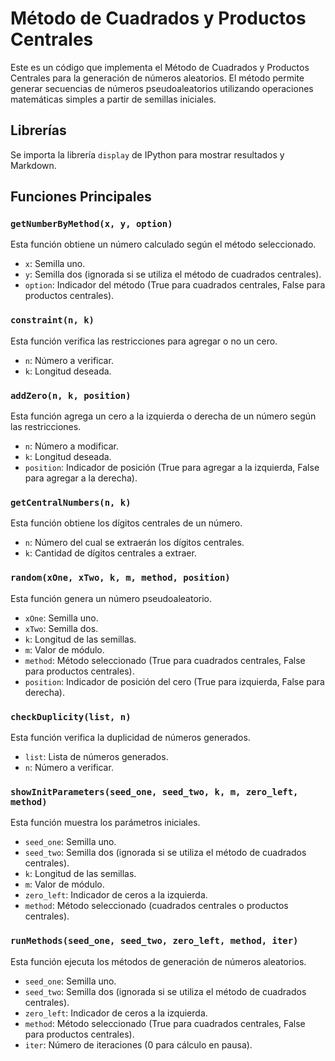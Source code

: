 # Método de Cuadrados y Productos Centrales

Este es un código que implementa el Método de Cuadrados y Productos Centrales para la generación de números aleatorios. El método permite generar secuencias de números pseudoaleatorios utilizando operaciones matemáticas simples a partir de semillas iniciales.

## Librerías

Se importa la librería `display` de IPython para mostrar resultados y Markdown.

## Funciones Principales

### `getNumberByMethod(x, y, option)`

Esta función obtiene un número calculado según el método seleccionado.

- `x`: Semilla uno.
- `y`: Semilla dos (ignorada si se utiliza el método de cuadrados centrales).
- `option`: Indicador del método (True para cuadrados centrales, False para productos centrales).

### `constraint(n, k)`

Esta función verifica las restricciones para agregar o no un cero.

- `n`: Número a verificar.
- `k`: Longitud deseada.

### `addZero(n, k, position)`

Esta función agrega un cero a la izquierda o derecha de un número según las restricciones.

- `n`: Número a modificar.
- `k`: Longitud deseada.
- `position`: Indicador de posición (True para agregar a la izquierda, False para agregar a la derecha).

### `getCentralNumbers(n, k)`

Esta función obtiene los dígitos centrales de un número.

- `n`: Número del cual se extraerán los dígitos centrales.
- `k`: Cantidad de dígitos centrales a extraer.

### `random(xOne, xTwo, k, m, method, position)`

Esta función genera un número pseudoaleatorio.

- `xOne`: Semilla uno.
- `xTwo`: Semilla dos.
- `k`: Longitud de las semillas.
- `m`: Valor de módulo.
- `method`: Método seleccionado (True para cuadrados centrales, False para productos centrales).
- `position`: Indicador de posición del cero (True para izquierda, False para derecha).

### `checkDuplicity(list, n)`

Esta función verifica la duplicidad de números generados.

- `list`: Lista de números generados.
- `n`: Número a verificar.

### `showInitParameters(seed_one, seed_two, k, m, zero_left, method)`

Esta función muestra los parámetros iniciales.

- `seed_one`: Semilla uno.
- `seed_two`: Semilla dos (ignorada si se utiliza el método de cuadrados centrales).
- `k`: Longitud de las semillas.
- `m`: Valor de módulo.
- `zero_left`: Indicador de ceros a la izquierda.
- `method`: Método seleccionado (cuadrados centrales o productos centrales).

### `runMethods(seed_one, seed_two, zero_left, method, iter)`

Esta función ejecuta los métodos de generación de números aleatorios.

- `seed_one`: Semilla uno.
- `seed_two`: Semilla dos (ignorada si se utiliza el método de cuadrados centrales).
- `zero_left`: Indicador de ceros a la izquierda.
- `method`: Método seleccionado (True para cuadrados centrales, False para productos centrales).
- `iter`: Número de iteraciones (0 para cálculo en pausa).
